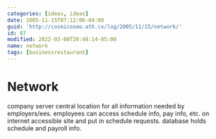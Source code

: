 ```yaml
---
categories: [ideas, ideas]
date: 2005-11-15T07:12:06-04:00
guid: 'http://cosmicosmo.ath.cx/log/2005/11/15/network/'
id: 87
modified: 2022-03-08T20:48:14-05:00
name: network
tags: [businessrestaurant]
---
```


Network
=======

company server central location for all information needed by employers/ees. employees can access schedule info, pay info, etc. on internet accessible site and put in schedule requests. database holds schedule and payroll info.

